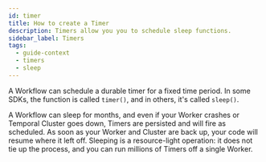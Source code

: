 ```yaml
---
id: timer
title: How to create a Timer
description: Timers allow you you to schedule sleep functions.
sidebar_label: Timers
tags:
  - guide-context
  - timers
  - sleep
---
```


A Workflow can schedule a durable timer for a fixed time period. In some SDKs, the function is called `timer()`, and in others, it's called `sleep()`.

A Workflow can sleep for months, and even if your Worker crashes or Temporal Cluster goes down, Timers are persisted and will fire as scheduled. As soon as your Worker and Cluster are back up, your code will resume where it left off. Sleeping is a resource-light operation: it does not tie up the process, and you can run millions of Timers off a single Worker.
